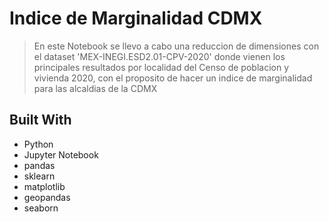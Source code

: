 <a name="readme-top"></a>

# Indice de Marginalidad CDMX

> En este Notebook se llevo a cabo una reduccion de dimensiones con el dataset 'MEX-INEGI.ESD2.01-CPV-2020' donde vienen los principales resultados por localidad del Censo
de poblacion y vivienda 2020, con el proposito de hacer un indice de marginalidad para las alcaldias de la CDMX

## Built With

- Python
- Jupyter Notebook
- pandas
- sklearn
- matplotlib
- geopandas
- seaborn


